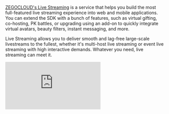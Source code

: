 [ZEGOCLOUD's Live Streaming](https://www.zegocloud.com/product/live-streaming) is a service that helps you build the most full-featured live streaming experience into web and mobile applications. You can extend the SDK with a bunch of features, such as virtual gifting, co-hosting, PK battles, or upgrading using an add-on to quickly integrate virtual avatars, beauty filters, instant messaging, and more.

Live Streaming allows you to deliver smooth and lag-free large-scale livestreams to the fullest, whether it's multi-host live streaming or event live streaming with high interactive demands. Whatever you need, live streaming can meet it.

<div class="youtube-video-container">
    <iframe src="https://www.youtube.com/embed/PgW8f6ErkWE" title="Showcase of Live Streaming Scenarios: Explore Endless Possibilities with ZEGOCLOUD" frameborder="0" allow="accelerometer; autoplay; clipboard-write; encrypted-media; gyroscope; picture-in-picture; web-share" allowfullscreen></iframe>
</div>






